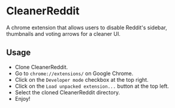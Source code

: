 # CleanerReddit
A chrome extension that allows users to disable Reddit's sidebar, thumbnails and voting arrows for a cleaner UI.

## Usage
- Clone CleanerReddit.
- Go to `chrome://extensions/` on Google Chrome.
- Click on the `Developer mode` checkbox at the top right.
- Click on the `Load unpacked extension...` button at the top left.
- Select the cloned CleanerReddit directory.
- Enjoy!
